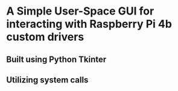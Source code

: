 # A Simple User-Space GUI for interacting with Raspberry Pi 4b custom drivers

## Built using Python Tkinter

## Utilizing system calls
